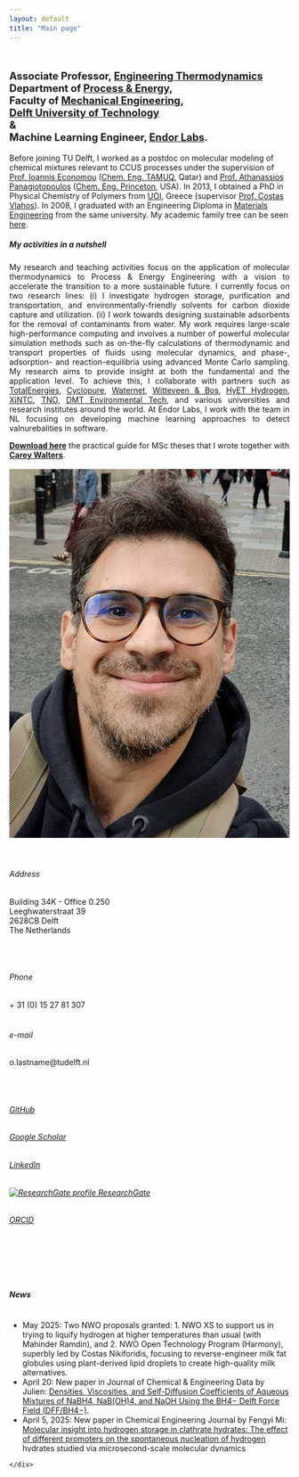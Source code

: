 ```yaml
---
layout: default
title: "Main page"
---
```


<!-- - - - - - - - - - - - - - - - -->


<div id="top" class="row">
<div class="col-sm-8">
<!-- <h3> Othonas Moultos </h3> -->
<br/>
<p class="lead" style="font-size: 130%"><strong>
Associate Professor, <a href="https://www.tudelft.nl/3me/over/afdelingen/process-energy/people/engineering-thermodynamics/">Engineering Thermodynamics</a> <br/>Department of <a href="https://www.tudelft.nl/me/over/afdelingen/process-energy">Process & Energy</a>,<br/> Faculty of <a href="https://www.tudelft.nl/3me/">Mechanical Engineering</a>, <br/><a href="http://www.tudelft.nl/">Delft University of Technology</a>
<br>& <br>Machine Learning Engineer, <a href="https://www.endorlabs.com">Endor Labs</a>.</strong>
</p>

<p style="text-align: justify;">

<!-- Before joining TU Delft, I was a research scientist at the <a href="https://www.qatar.tamu.edu/programs/chemical-engineering">Chemical Engineering Program</a> of Texas A&M University at Qatar in the group of <a href="https://www.qatar.tamu.edu/programs/chemical-engineering/faculty-and-staff/dr.-ioannis-economou">Prof. Ioannis Economou</a> working on molecular modeling of chemical mixtures relevant to CCUS proccesses. In 2014, I spent time as a postdoc in the group of <a href="https://cbe.princeton.edu/people/athanassios-panagiotopoulos">Prof. Athanassios Panagiotopoulos</a> at <a href="https://cbe.princeton.edu">Princeton University</a>. In 2013, I obtained a PhD in Physical Chemistry of Polymers from the <a href="https://www.uoi.gr/en/">University of Ioannina</a> supervised by <a href="https://chem.uoi.gr/en/meli-dep/vlachos-konstantinos/">Prof. Costas Vlahos</a>. In 2008, I graduated with an Engineering Diploma in <a href="http://www.materials.uoi.gr/en/">Materials Engineering</a> from the same university. -->

Before joining TU Delft, I worked as a postdoc on molecular modeling of chemical mixtures relevant to CCUS processes under the supervision of <a href="https://www.qatar.tamu.edu/programs/chemical-engineering/faculty-and-staff/dr.-ioannis-economou">Prof. Ioannis Economou</a> (<a href="https://www.qatar.tamu.edu/programs/chemical-engineering">Chem. Eng. TAMUQ</a>, Qatar) and <a href="https://cbe.princeton.edu/people/athanassios-panagiotopoulos">Prof. Athanassios Panagiotopoulos</a> (<a href="https://cbe.princeton.edu">Chem. Eng. Princeton</a>, USA). In 2013, I obtained a PhD in Physical Chemistry of Polymers from <a href="https://www.uoi.gr/en/">UOI</a>, Greece (supervisor <a href="https://chem.uoi.gr/en/meli-dep/vlachos-konstantinos/">Prof. Costas Vlahos</a>). In 2008, I graduated with an Engineering Diploma in <a href="http://www.materials.uoi.gr/en/">Materials Engineering</a> from the same university. My academic family tree can be seen <a href="https://neurotree.org/beta/tree.php?pid=741534">here</a>.
</p>

<h5>My activities in a nutshell</h5>
<p style="text-align: justify;">
<!-- Fossil fuels not only harm the environment but are also becoming more and more expensive as the resources are slowly getting depleted or due to (geo)political reasons. I believe that technologies for producing sustainable energy are the only way to move forward, and the challenging role of engineers is to devise and optimize such technologies.  -->
My research and teaching activities focus on the application of molecular thermodynamics to Process & Energy Engineering with a vision to accelerate the transition to a more sustainable future. I currently focus on two research lines: 
(i) I investigate hydrogen storage, purification and transportation, and environmentally-friendly solvents for carbon dioxide capture and utilization. 
(ii) I work towards designing sustainable adsorbents for the removal of contaminants from water. My work requires large-scale high-performance computing and involves a number of powerful molecular simulation methods such as on-the-fly calculations of thermodynamic and transport properties of fluids using molecular dynamics, and phase-, adsorption- and reaction-equilibria using advanced Monte Carlo sampling. My research aims to provide insight at both the fundamental and the application level. To achieve this, I collaborate with partners such as <a href="https://totalenergies.com">TotalEnergies</a>, <a href="https://cyclopure.com">Cyclopure</a>, <a href="https://www.waternet.nl">Waternet</a>, <a href="https://www.witteveenbos.com"> Witteveen & Bos</a>, <a href="https://hyethydrogen.com">HyET Hydrogen</a>, <a href="https://www.xintc.global">XiNTC</a>, <a href="https://www.tno.nl/nl/">TNO</a>, <a href="https://www.dmt-et.com">DMT Environmental Tech</a>, and various universities and research institutes around the world. At Endor Labs, I work with the team in NL focusing on developing machine learning approaches to detect valnurebalities in software.
</p>



<div class="alert alert-warning" role="alert" markdown="1">
  <a href="assets/misc/MScGuide.pdf"><strong>Download here</strong></a> the practical guide for MSc theses that I wrote together with <a href="https://www.linkedin.com/in/carey-walters-44252714b/?originalSubdomain=nl"><strong>Carey Walters</strong></a>. 
</div> 

<!-- <div class="alert alert-success" role="alert" markdown="1">
<a href="https://careers.tudelft.nl/job/Delft-PhD-Position-Molecular-Modeling-of-Hydrogen-Production-via-Water-Electrolysis-2628-CD/810877102/"><strong>New PhD position on Molecular Simulation of Hydrogen systems.</strong></a>
</div>  -->
<!-- <div class="alert alert-success" role="alert" markdown="1"> 2 PhD positions open: 
  <a href="https://www.tudelft.nl/over-tu-delft/werken-bij-tu-delft/vacatures/details/?nPostingId=4211&nPostingTargetId=11873&id=QEZFK026203F3VBQBLO6G68W9&LG=UK&mask=external"><strong>Computational design of adsorbents for the removal of micropollutants from water</strong></a> and <a href="https://www.tudelft.nl/over-tu-delft/werken-bij-tu-delft/vacatures/details?jobId=14239"><strong>Accelerating Molecular Simulations with AI for The Design of New PFAS Absorbants</strong></a>. 
</div>  -->

<!-- alert-primary : blue-->
<!-- alert-info : light blue-->
<!-- <div class="alert alert-danger" role="alert" markdown="1"> <a href="https://thermodynamics2024.org"><strong>Registrations are open </strong></a>for the 28th Thermodynamics Conference (Delft, 4-6 September 2024).
</div> 

<div class="alert alert-success" role="alert" markdown="1"> <a href="https://iraspa.org/workshops/iraspa-raspa-workshop-delft-2024/"><strong>Registrations are open </strong></a>for the Raspa Workshop (Delft, 2-4 September 2024).
</div>  -->



<div style="text-align: justify;" class="col-sm-8">

</div>

</div>

<div class="col-md-4">
<br/>
      <img src="assets/photoOtto2.jpg" class="img-thumbnail" alt="Othonas Moultos - Όθωνας Μούλτος">
<br/><br/>
<br/>
<!-- <div class="col-sm-3"> -->

<h6> <span class="fa fa-map-marker"></span> Address</h6>
Building 34K - Office 0.250<br/>
Leeghwaterstraat 39<br/>
2628CB Delft<br/>
The Netherlands

<br/><br/>
<h6> <span class="fa fa-phone"></span> Phone</h6>
+ 31 (0) 15 27 81 307
<br/><br/>
<h6> <span class="fa fa-envelope"></span> e-mail</h6>
o.lastname@tudelft.nl

<br/><br/>
<h6>
  <span class="fa-brands fa-github fa-fw"></span>
  <a href="https://github.com/omoultosEthTuDelft">GitHub</a>
</h6>

<h6>
  <span class="fa fa-graduation-cap fa-fw"></span>
  <a href="https://scholar.google.ca/citations?user=r6fFwkQAAAAJ&hl=en">Google Scholar</a>
</h6>

<h6>
  <span class="fa-brands fa-linkedin fa-fw"></span>
  <a href="https://nl.linkedin.com/in/othonas-moultos-498585a9?trk=profile-badge">LinkedIn</a>
</h6>

<h6>
  <a target="_blank" href="https://www.researchgate.net">
    <img style="width: 20px;" src="logos/ResearchGate.png" alt="ResearchGate profile"> ResearchGate
  </a>
</h6>


<h6>
  <span class="fa-brands fa-orcid fa-fw"></span>
  <a href="https://orcid.org/my-orcid?orcid=0000-0001-7477-9684">ORCID</a>
</h6>

<!-- <h6> <span class="fa-brands fa-researchgate"></span><a href="https://www.researchgate.net/profile/Othon-Moultos/2"> ResearchGate</a> </h6> -->

 <!-- <a target="_blank" href="https://nl.linkedin.com/in/othonas-moultos-498585a9?trk=profile-badge"><img style="width: 100px;" src="logos/LinkedIn.png" hspace=3 alt="LinkedIn profile"></a>
 <br/>  <br/> 
<a target="_blank" href="https://github.com/omoultosEthTuDelft"><img style="width: 100px;" src="logos/Github.png" hspace=3 alt="github profile"></a>
<br/>  <br/> 
<a target="_blank" href="https://scholar.google.ca/citations?user=r6fFwkQAAAAJ&hl=en"><img style="width: 100px;" src="logos/GoogleScholar.jpg" hspace=3 alt="googleScholar profile"></a>
<br/><br/>
-->
<br/><br/>

</div>

</div>

<br/>
<!-- - - - - - - - - - - - - - - - -->
<h5>News</h5>
<div class="row-fluid">
    <div id="news" class="row">
    <div style="overflow: scroll ;max-height: 250px; width: 100%;">
    <!-- <div style="text-align: justify;" class="col-sm-11"> -->

<section markdown="1">

- May 2025: Two NWO proposals granted: 1. NWO XS to support us in trying to liquify hydrogen at higher temperatures than usual (with Mahinder Ramdin), and 2. NWO Open Technology Program (Harmony), superbly led by Costas Nikiforidis, focusing to reverse-engineer milk fat globules using plant-derived lipid droplets to create high-quality milk alternatives.
- April 20: New paper in Journal of Chemical & Engineering Data by Julien: [Densities, Viscosities, and Self-Diffusion Coefficients of Aqueous Mixtures of NaBH4, NaB(OH)4, and NaOH Using the BH4− Delft Force Field (DFF/BH4−)](https://pubs.acs.org/doi/10.1021/acs.jced.4c00629?ref=pdf).   
- April 5, 2025: New paper in Chemical Engineering Journal by Fengyi Mi: [Molecular insight into hydrogen storage in clathrate hydrates: The effect of different promoters on the spontaneous nucleation of hydrogen hydrates studied via microsecond-scale molecular dynamics simulations](https://www.sciencedirect.com/science/article/pii/S1385894725030797?via%3Dihub).
- March 4, 2025: Parsa Habibi succesfully defended his PhD, and is now officially a Dr. Many congrats Parsa for your great achievement, and wishing you a fulfilling career. 
- February 6, 2025: Menno Steverink is now officially an engineer after defending his MSc thesis. 
- December 17: Timman van Oevern succefully defended his MSc Timman van Oeveren's succesfully LCA of H2 liquifaction and he is now an I.r! Congrats!
- November 26: Two new papers out by the amazing Fengyi Mi! [Molecular Insights into Hybrid CH4 Physisorption-Hydrate Formation in Spiral Halloysite Nanotubes: Implications for Energy Storage](https://doi.org/10.1021/acsami.4c11288), and [Novel pseudo-hexagonal montmorillonite model and microsecond MD simulations of hydrate formation in mixed clay sediments with surface defects]()
- October 31: New paper in ACS AMI in collaboration with [Greg Chung](https://sites.google.com/view/mtap-lab/people/professor): [Computational Exploration of Adsorption-Based Hydrogen Storage in Mg-Alkoxide Functionalized Covalent-Organic Frameworks (COFs): Force-Field and Machine Learning Models](https://pubs.acs.org/doi/full/10.1021/acsami.4c11953).
- October 25: New paper by Fengyi in JPCC: [Molecular Insights into the Microscopic Behavior of CO2 Hydrates in Oceanic Sediments: Implications for Carbon Sequestration](https://pubs.acs.org/doi/full/10.1021/acs.jpcc.4c05413).
- October 1, 2024: [Dimitris Mintsis](https://www.linkedin.com/in/dimitris-mintsis-39a158209/?originalSubdomain=gr) graduated with a grade of 9. Another engineer was made!
- September 20: Mert succesfully defended his PhD "Molecular Simulations of Acid Gas
Absorption into Aqueous Solvents", and is now a Dr.!!! 
- September 4-6: We hosted the historic "Thermodynamics" conference (28th edition) in Delft: 140 participants from more than 20 countries, and more than 30 universities and institutes.
- August 2, 2024: New paper by Parsa Habibi in JCP: [Effect of dissolved KOH and NaCl on the solubility of water in hydrogen: A Monte Carlo simulation study](https://pubs.aip.org/aip/jcp/article/161/5/054304/3305718/Effect-of-dissolved-KOH-and-NaCl-on-the-solubility).
- July 29, 2024: [Debdutta Chatterjee](https://www.linkedin.com/in/debdutta-chatterjee-mechanicalengineering/?originalSubdomain=nl) graduated with a grade of 9 and Cum Laude!!!
- May 31, 2024: New paper by Thejas in  Industrial & Engineering Chemistry Research: [Mutual Diffusivities of Mixtures of Carbon Dioxide and Hydrogen and Their Solubilities in Brine: Insight from Molecular Simulations](https://pubs.acs.org/doi/full/10.1021/acs.iecr.4c01078).
- April 19, 2024: New paper by Sebastian Price: [Ultrasound enhanced diffusion in hydrogels: An experimental and non-equilibrium molecular dynamics study](https://pubs.aip.org/aip/jcp/article/160/15/154906/3283306/Ultrasound-enhanced-diffusion-in-hydrogels-An).
- April 18, 2024: New paper by Parsa in JPC Letters out! [Accurate Free Energies of Aqueous Electrolyte Solutions from Molecular Simulations with Non-polarizable Force Fields](https://pubs.acs.org/doi/10.1021/acs.jpclett.4c00428). 
- April 12, 2024: Hugo completed his MSc on the "Use of green hydrogen and sustainable carburization to Fe3C for the direct reduction of iron ore pellets" with us and TATA Steel NL. Many congratulations.
- March 28, 2024: New paper by Mert: [Scaling towards the critical point in the combined reaction/Gibbs ensemble](https://www.sciencedirect.com/science/article/pii/S037838122400061X?ref=pdf_download&fr=RR-2&rr=86b8825d3bb61d88).
- March 20, 2024: New review paper out: [Diffusivity of CO2 in H2O: A Review of Experimental Studies and Molecular Simulations in the Bulk and in Confinement](https://doi.org/10.1021/acs.jced.3c00778).
- March 11, 2024: We had the kick-off meeting of the [SYROP project](https://www.tudelft.nl/en/2023/3me/news/othon-moultos-has-been-awarded-an-nwo-otp-grant-of-1-million-euros-for-water-treatment-research)! We are going to design novel, efficient, and sustainable adsorbents to clean water from PFAS along with our partners 
- January 25, 2024: New paper by Silvia Lasala and a dream team of themodynamics' researchers: [Application of thermodynamics at different scales to describe the behaviour of fast reacting binary mixtures in vapour-liquid equilibrium](https://www.sciencedirect.com/science/article/pii/S1385894724004467?via%3Dihub).
- December 21, 2023: New paper in JCTC by Thejas: [Calculating Thermodynamic Factors for Diffusion Using the Continuous Fractional Component Monte Carlo Method](https://pubs.acs.org/doi/10.1021/acs.jctc.3c01144?ref=pdf).
- November 28, 2023: New paper in Energy by Bin Fang: [Microscopic insights into poly- and mono-crystalline methane hydrate dissociation in Na-montmorillonite pores at static and dynamic fluid conditions](https://www.sciencedirect.com/science/article/pii/S0360544223031493?via%3Dihub).
- November 3, 2023: The group will be attending the 2023 [AIChE Annual Meeting](https://www.aiche.org) in Orlando, FL!
- October 28, 2023: New paper by Lili in Construction and Building Materials: [Water diffusion mechanisms in bitumen studied through molecular dynamics simulations](https://www.sciencedirect.com/science/article/pii/S0950061823035468). This is the first fruit from our collaboration with the Pavement Engineering group in CiTG.
- August 28, 2023: Two more engineers were made today: Jelle Lagerweij with Cum Laude 9.5 (Quantum to Transport: Modeling Transport Properties of Aqueous Potassium Hydroxide by Machine Learning Molecular Force Fields from Quantum Mechanics) and Camiel Grevet (Engineering Design of a Modular Hydrogen Production System). Very proud!
- August 18, 2023: Many congratulations to Jose for succesfully defending his MSc thesis "Design of Non-Flow Hydrogen Storage for Long-Distance Maritime Applications"!!!
- August 2023: New paper in Soft Matter on lipid droplets in collaboration with WUR's Costas Nikiforidis: [The dilatable membrane of oleosomes (lipid droplets) allows their in vitro resizing and triggered release of lipids](https://pubs.rsc.org/en/content/articlelanding/2023/SM/D3SM00449J).
- August 2023: Multiple new papers out: [Thermodynamic and Transport Properties of H2/H2O/NaB(OH)4 Mixtures Using the Delft Force Field (DFF/B(OH)4–)](https://pubs.acs.org/doi/abs/10.1021/acs.iecr.3c01422), [Computation of Electrical Conductivities of Aqueous Electrolyte Solutions: Two Surfaces, One Property](https://pubs.acs.org/doi/abs/10.1021/acs.jctc.3c00562), [Densities, viscosities, and diffusivities of loaded and unloaded aqueous CO2/H2S/MDEA mixtures: A molecular dynamics simulation study](https://www.sciencedirect.com/science/article/pii/S0378381223001930). 
- July 2023: New paper in Polymers: [Chemical Feedback in Templated Reaction-Assembly of Polyelectrolyte Complex Micelles: A Molecular Simulation Study of the Kinetics and Clustering](https://www.mdpi.com/2073-4360/15/14/3024).
- July 2023: The new paper by Bin Fang in JCED is chosen as ACS Editors' Choice: [Solubilities and Self-Diffusion Coefficients of Light n-Alkanes in NaCl Solutions at the Temperature Range (278.15–308.15) K and Pressure Range (1–300) bar and Thermodynamics Properties of Their Corresponding Hydrates at (150–290) K and (1–7000) bar](https://pubs.acs.org/doi/full/10.1021/acs.jced.3c00225).
- July 2023: Welcome to [Dimitris Mintsis](https://www.linkedin.com/in/dimitris-mintsis-39a158209/?originalSubdomain=gr) who joined the group for his MSc thesis in collaboration with TATA STEEL.
- June 2023: Jelle received the [best pitch/poster price](https://www.linkedin.com/search/results/content/?fromMember=%5B%22ACoAADduMTIB9TST9L7P_0rmi5zV-zWAq8e1CWA%22%5D&heroEntityKey=urn%3Ali%3Afsd_profile%3AACoAADduMTIB9TST9L7P_0rmi5zV-zWAq8e1CWA&keywords=vladimir%20jelle%20lagerweij&position=0&searchId=c1e3c074-4898-477b-9b11-7eac36007c4e&sid=Eau&update=urn%3Ali%3Afs_updateV2%3A(urn%3Ali%3Aactivity%3A7075506794894118912%2CBLENDED_SEARCH_FEED%2CEMPTY%2CDEFAULT%2Cfalse)) for the Honours projects in our entire faculty!!! Many congrats!  
- June 2023: [Hugo van Leeuwen](https://www.linkedin.com/in/hjvleeuwen/) has joined the group for this MSc thesis with TATA STEEL.
- June 2023: New paper in Int. J. Hydrogen Energy: [Transient modelling of a multi-cell alkaline electrolyzer for gas crossover and safe system operation](https://www.sciencedirect.com/science/article/pii/S0360319923025259).
- May 2023: Otto received the prestigious <a href="https://ppeppd.org/awards/">Young Researcher Award</a> at the <a href="https://ppeppd.org/ppeppd2023/">PPEPPD 2024</a> conference in Tarragona, Spain!
- April 2023: New paper by Mert in JCTC: [Solving Chemical Absorption Equilibria using Free Energy and Quantum Chemistry Calculations: Methodology, Limitations, and New Open-Source Software](https://pubs.acs.org/doi/full/10.1021/acs.jctc.3c00144).
- April 2023: Otto was mentioned in the [news of the Faculty](https://www.tudelft.nl/2023/3me/nieuws/othon-moultos-ontvangt-nwo-otp-subsidie-van-1-miljoen-euro-voor-onderzoek-naar-waterbehandeling).
- March 2023: Otto has been awarded an [NWO OTP grant of 1 million euros](https://www.nwo.nl/en/news/seven-projects-get-green-light-through-open-technology-programme) to study cyclodextrin-based adsorbents for the removal of PFAS and other micropollutants in water. More details to follow!
- March 2023: New paper in Fuel from Bin Fang is out: [Effects of nanobubbles on methane hydrate dissociation: A molecular simulation study](https://www.sciencedirect.com/science/article/pii/S0016236123008438?via%3Dihub#s0065).
- First paper of 2023 is out: [Interfacial Tensions, Solubilities, and Transport Properties of the H2/ H2O/NaCl System: A Molecular Simulation Study](https://pubs.acs.org/doi/10.1021/acs.jced.2c00707?ref=pdf).
- December 2022: Casper succesfully defended his MSc! Congrats.
- November 2022: 3 new papers out!!! 
[Electrochemical Reduction of CO2 to Oxalic Acid: Experiments, Process Modeling, and Economics](https://pubs.acs.org/doi/10.1021/acs.iecr.2c02647), [A New Force Field for OH– for Computing Thermodynamic and Transport Properties of H2 and O2 in Aqueous NaOH and KOH Solutions](https://pubs.acs.org/doi/10.1021/acs.jpcb.2c06381), [Solubility of CO2 in Aqueous Formic Acid Solutions and the Effect of NaCl Addition: A Molecular Simulation Study](https://pubs.acs.org/doi/10.1021/acs.jpcc.2c05476).
- November 2022: Welcome to new MSc student Camiel Grevet!
- September 2022: A warm welcome to the new MSc students Jose and Jelle. 
- September 2022: Our review paper [A review on nature-inspired gating membranes: from concept to design and applications](https://aip.scitation.org/doi/10.1063/5.0105641) is accepted in Journal of Chemical Physics.
- August 2022: Two papers accepted in Fluid Phase Equilibria: [Is Stokes-Einstein relation valid for the description of intra-diffusivity of hydrogen and oxygen in liquid water?](https://www.sciencedirect.com/science/article/pii/S0378381222001893)  and [Transport Properties of Mixtures of Acid Gases with Aqueous Monoethanolamine Solutions: A Molecular Dynamics Study](https://www.sciencedirect.com/science/article/pii/S0378381222002072?via%3Dihub).
- July 30th: Our new paper [Hydrogen dissociation in Li-decorated borophene and borophene hydride: An ab-initio study](https://www.sciencedirect.com/science/article/pii/S0169433222018566) in Applied Surface Science is now online.
- June 13th: Mate succesfully defended his PhD "Molecular simulation of nanoporous materials: Application to metal organic frameworks, zeolites, and cyclodextrins", and is now a Dr. Congrats!
- May 30th: Today Hirad succesfully defended his PhD "Molecular simulation of Deep Eutectic Solvents" and is officially a Dr!!! Many congrats Hirad.
- May 6th: Our new paper [Solubilities and Transport Properties of CO2, Oxalic Acid, and Formic Acid in Mixed Solvents Composed of Deep Eutectic Solvents, Methanol, and Propylene Carbonate](https://pubs.acs.org/doi/10.1021/acs.jpcb.2c01425) in the Journal of Physical Chemistry B is now online.
- May 4th: Our new paper [Electro-osmotic Drag and Thermodynamic Properties of Water in Hydrated Nafion Membranes from Molecular Dynamics](https://pubs.acs.org/doi/10.1021/acs.jpcc.2c01226?ref=pdf) in the Journal of Physical Chemistry C is now online.
- April 19th: The "Introduction to Molecular Simulation" course is starting today (<a href="https://brightspace.tudelft.nl/d2l/home/400948">Brightspace page</a>).
- April 2022: The Mechanical Engineering of TU Delft is ranked 4th according to the 2021 QS Rankings. <a href="https://www.tudelft.nl/en/about-tu-delft/facts-and-figures/tu-delft-in-international-rankings/subject-rankings"> More details here</a> (for TU Delft employees).
- February 2022: Welcome to the group <a href="https://www.linkedin.com/in/caspervandergeest/?originalSubdomain=nl"> Casper</a>! 
- September 2021: Otto is featured as an Emerging Investigator in the Journal of Chemical Physics with the article <a href="https://aip.scitation.org/doi/full/10.1063/5.0062408">Vapor pressures and vapor phase compositions of choline chloride urea and choline chloride ethylene glycol deep eutectic solvents from molecular simulation</a>, which is also featured as an Editor's pick. <a href="https://www.tudelft.nl/2021/tu-delft-process-technology-institute/dr-othon-moultos-is-featured-as-an-emerging-investigator-in-the-journal-of-chemical-physics">Short story here</a>.
- July 2021: Our article on the <a href="https://pubs.acs.org/doi/10.1021/acs.jced.1c00300?ref=pdf">diffusivities of hydrogen and oxygen in water</a> is selected as Editor's choice in ACS Journal of Chemical and Engineering Data. 
- March 2021: Our article on the <a href="https://pubs.acs.org/doi/10.1021/acs.jced.1c00020?ref=pdf">thermodynamic properties of compressed hydrogen/water mixtures</a> is selected as Editor's choice in ACS Journal of Chemical and Engineering Data. 

</section>
    </div>

<!-- <div class="col-md-4">
<a class="twitter-timeline" data-width="300" data-height="500" href="https://twitter.com/kAsterios?ref_src=twsrc%5Etfw">Tweets by Asterios</a> <script async src="https://platform.twitter.com/widgets.js" charset="utf-8"></script>
</div> -->


    </div>
  
</div>  
















